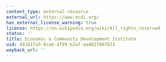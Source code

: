 ```yaml
---
content_type: external-resource
external_url: https://www.ecdi.org/
has_external_license_warning: true
license: https://en.wikipedia.org/wiki/All_rights_reserved
status: ''
title: Economic & Community Development Institute
uid: d4181fa5-6ca6-4799-b2af-aad02f867633
wayback_url: ''
---
```

